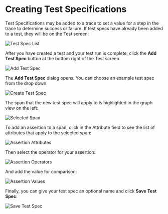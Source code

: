 # Creating Test Specifications

Test Specifications may be added to a trace to set a value for a step in the trace to determine success or failure. If test specs have already been added to a test, they will be on the Test screen:

![Test Spec List](../img/test-spec-list-0.11.png)

After you have created a test and your test run is complete, click the **Add Test Spec** button at the bottom right of the Test screen.

![Add Test Spec](../img/add-test-spec-0.11.png)

The **Add Test Spec** dialog opens. You can choose an example test spec from the drop down.

![Create Test Spec](../img/create-test-spec-0.11.png)

The span that the new test spec will apply to is highlighted in the graph view on the left:

![Selected Span](../img/selected-span-0.11.png)

To add an assertion to a span, click in the Attribute field to see the list of attributes that apply to the selected span:

![Assertion Attributes](../img/assertion-attributes-0.11.png)

Then select the operator for your assertion:

![Assertion Operators](../img/assertion-operators-0.11.png)

And add the value for comparison:

![Assertion Values](../img/assertion-values-0.11.png)

Finally, you can give your test spec an optional name and click **Save Test Spec**:

![Save Test Spec](../img/save-test-spec-0.11.png)


<!--- You can also create assertions by hovering over the **+** sign to the right of an attribute in the trace.

![Add Assertion Hover](../img/add-assertion-hover-0.6.png)

This will populate the assertion with the correct information for that attribute.

![Add Assertion Hover Details](../img/add-assertion-hover-details-0.6.png)

The **Filter** field allows for limiting the spans affected by the assertion.

![Filter Assertion](../img/assertion-filter-0.6.png)

Use the **Advanced mode** toggle switch to use the wizard or the query language to create the span selector:

![Span Selector Advanced Mode](../img/span-advanced-mode-0.6.png)

![Span Selector Advanced Mode](../img/span-advanced-mode-0.6.gif)

<!--- To see adding assertions in action, please watch <Add link to video> --->
